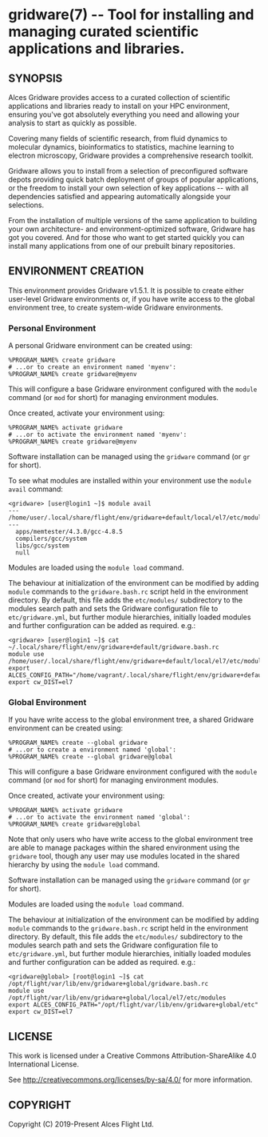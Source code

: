 # gridware(7) -- Tool for installing and managing curated scientific applications and libraries.

## SYNOPSIS

Alces Gridware provides access to a curated collection of scientific
applications and libraries ready to install on your HPC environment,
ensuring you've got absolutely everything you need and allowing your
analysis to start as quickly as possible.

Covering many fields of scientific research, from fluid dynamics to
molecular dynamics, bioinformatics to statistics, machine learning to
electron microscopy, Gridware provides a comprehensive research
toolkit.

Gridware allows you to install from a selection of preconfigured
software depots providing quick batch deployment of groups of popular
applications, or the freedom to install your own selection of key
applications -- with all dependencies satisfied and appearing
automatically alongside your selections.

From the installation of multiple versions of the same application to
building your own architecture- and environment-optimized software,
Gridware has got you covered. And for those who want to get started
quickly you can install many applications from one of our prebuilt
binary repositories.

## ENVIRONMENT CREATION

This environment provides Gridware v1.5.1. It is possible to create
either user-level Gridware environments or, if you have write access
to the global environment tree, to create system-wide Gridware
environments.

### Personal Environment

A personal Gridware environment can be created using:

```
%PROGRAM_NAME% create gridware
# ...or to create an environment named 'myenv':
%PROGRAM_NAME% create gridware@myenv
```

This will configure a base Gridware environment configured with the
`module` command (or `mod` for short) for managing environment
modules.

Once created, activate your environment using:

```
%PROGRAM_NAME% activate gridware
# ...or to activate the environment named 'myenv':
%PROGRAM_NAME% create gridware@myenv
```

Software installation can be managed using the `gridware` command (or
`gr` for short).

To see what modules are installed within your environment use the
`module avail` command:

```
<gridware> [user@login1 ~]$ module avail
---  /home/user/.local/share/flight/env/gridware+default/local/el7/etc/modules  ---
  apps/memtester/4.3.0/gcc-4.8.5
  compilers/gcc/system
  libs/gcc/system
  null
```

Modules are loaded using the `module load` command.

The behaviour at initialization of the environment can be modified by
adding `module` commands to the `gridware.bash.rc` script held in the
environment directory. By default, this file adds the `etc/modules/`
subdirectory to the modules search path and sets the Gridware
configuration file to `etc/gridware.yml`, but further module
hierarchies, initially loaded modules and further configuration can be
added as required. e.g.:

```
<gridware> [user@login1 ~]$ cat ~/.local/share/flight/env/gridware+default/gridware.bash.rc
module use /home/user/.local/share/flight/env/gridware+default/local/el7/etc/modules
export ALCES_CONFIG_PATH="/home/vagrant/.local/share/flight/env/gridware+default/etc"
export cw_DIST=el7
```

### Global Environment

If you have write access to the global environment tree, a shared
Gridware environment can be created using:

```
%PROGRAM_NAME% create --global gridware
# ...or to create a environment named 'global':
%PROGRAM_NAME% create --global gridware@global
```

This will configure a base Gridware environment configured with the
`module` command (or `mod` for short) for managing environment
modules.

Once created, activate your environment using:

```
%PROGRAM_NAME% activate gridware
# ...or to activate the environment named 'global':
%PROGRAM_NAME% create gridware@global
```

Note that only users who have write access to the global environment
tree are able to manage packages within the shared environment using
the `gridware` tool, though any user may use modules located in the
shared hierarchy by using the `module load` command.

Software installation can be managed using the `gridware` command (or
`gr` for short).

Modules are loaded using the `module load` command.

The behaviour at initialization of the environment can be modified by
adding `module` commands to the `gridware.bash.rc` script held in the
environment directory. By default, this file adds the `etc/modules/`
subdirectory to the modules search path and sets the Gridware
configuration file to `etc/gridware.yml`, but further module
hierarchies, initially loaded modules and further configuration can be
added as required. e.g.:

```
<gridware@global> [root@login1 ~]$ cat /opt/flight/var/lib/env/gridware+global/gridware.bash.rc
module use /opt/flight/var/lib/env/gridware+global/local/el7/etc/modules
export ALCES_CONFIG_PATH="/opt/flight/var/lib/env/gridware+global/etc"
export cw_DIST=el7
```

## LICENSE

This work is licensed under a Creative Commons Attribution-ShareAlike
4.0 International License.

See <http://creativecommons.org/licenses/by-sa/4.0/> for more
information.

## COPYRIGHT

Copyright (C) 2019-Present Alces Flight Ltd.
